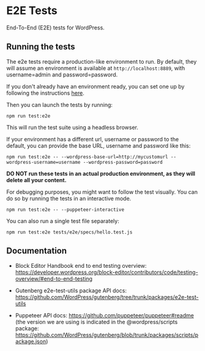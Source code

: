 # E2E Tests

End-To-End (E2E) tests for WordPress.


## Running the tests

The e2e tests require a production-like environment to run. By default, they will assume an environment is available at `http://localhost:8889`, with username=admin and password=password.

If you don't already have an environment ready, you can set one up by following the instructions [here](https://github.com/WordPress/wordpress-develop/blob/master/README.md).

Then you can launch the tests by running:

```
npm run test:e2e
```

This will run the test suite using a headless browser. 

If your environment has a different url, username or password to the default, you can provide the base URL, username and password like this:

```
npm run test:e2e -- --wordpress-base-url=http://mycustomurl --wordpress-username=username --wordpress-password=password
```
**DO NOT run these tests in an actual production environment, as they will delete all your content.**

For debugging purposes, you might want to follow the test visually. You can do so by running the tests in an interactive mode.

```
npm run test:e2e -- --puppeteer-interactive
```

You can also run a single test file separately:

```
npm run test:e2e tests/e2e/specs/hello.test.js
```


## Documentation

* Block Editor Handbook end to end testing overview: https://developer.wordpress.org/block-editor/contributors/code/testing-overview/#end-to-end-testing

* Gutenberg e2e-test-utils package API docs: https://github.com/WordPress/gutenberg/tree/trunk/packages/e2e-test-utils

* Puppeteer API docs: https://github.com/puppeteer/puppeteer#readme (the version we are using is indicated in the @wordpress/scripts package: https://github.com/WordPress/gutenberg/blob/trunk/packages/scripts/package.json)